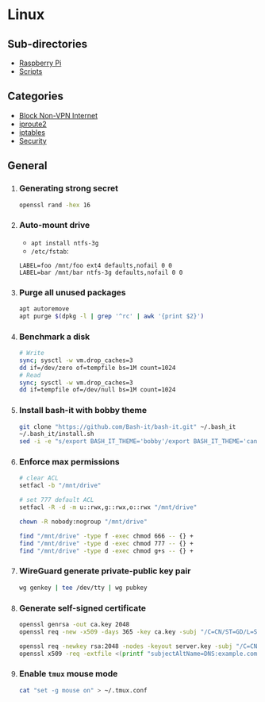 # Linux

## Sub-directories
- [Raspberry Pi](Raspberry%20Pi/)
- [Scripts](scripts/)

## Categories
- [Block Non-VPN Internet](Block%20Non-VPN%20Internet.md)
- [iproute2](iproute2.md)
- [iptables](iptables.md)
- [Security](Security.md)

## General

1. ### Generating strong secret
    ```bash
    openssl rand -hex 16
    ```

2. ### Auto-mount drive
   - `apt install ntfs-3g`
   - `/etc/fstab`:
    ```
    LABEL=foo /mnt/foo ext4 defaults,nofail 0 0
    LABEL=bar /mnt/bar ntfs-3g defaults,nofail 0 0
    ```

3. ### Purge all unused packages
    ```bash
    apt autoremove
    apt purge $(dpkg -l | grep '^rc' | awk '{print $2}')
    ```

4. ### Benchmark a disk
    ```bash
    # Write
    sync; sysctl -w vm.drop_caches=3
    dd if=/dev/zero of=tempfile bs=1M count=1024
    # Read
    sync; sysctl -w vm.drop_caches=3
    dd if=tempfile of=/dev/null bs=1M count=1024
    ```

5. ### Install bash-it with bobby theme
    ```bash
    git clone "https://github.com/Bash-it/bash-it.git" ~/.bash_it
    ~/.bash_it/install.sh
    sed -i -e "s/export BASH_IT_THEME='bobby'/export BASH_IT_THEME='candy'/g" ~/.bashrc
    ```

6. ### Enforce max permissions
    ```bash
    # clear ACL
    setfacl -b "/mnt/drive"

    # set 777 default ACL
    setfacl -R -d -m u::rwx,g::rwx,o::rwx "/mnt/drive"

    chown -R nobody:nogroup "/mnt/drive"

    find "/mnt/drive" -type f -exec chmod 666 -- {} +
    find "/mnt/drive" -type d -exec chmod 777 -- {} +
    find "/mnt/drive" -type d -exec chmod g+s -- {} +
    ```

7. ### WireGuard generate private-public key pair
    ```bash
    wg genkey | tee /dev/tty | wg pubkey
    ```

8. ### Generate self-signed certificate
    ```bash
    openssl genrsa -out ca.key 2048
    openssl req -new -x509 -days 365 -key ca.key -subj "/C=CN/ST=GD/L=SZ/O=Acme, Inc./CN=Acme Root CA" -out ca.crt

    openssl req -newkey rsa:2048 -nodes -keyout server.key -subj "/C=CN/ST=GD/L=SZ/O=Acme, Inc./CN=*.example.com" -out server.csr
    openssl x509 -req -extfile <(printf "subjectAltName=DNS:example.com,DNS:www.example.com") -days 365 -in server.csr -CA ca.crt -CAkey ca.key -CAcreateserial -out server.crt
    ```

9. ### Enable `tmux` mouse mode
    ```bash
    cat "set -g mouse on" > ~/.tmux.conf
    ```
